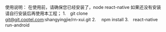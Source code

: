 使用说明：
在使用前，请确保您已经安装了，node react-native  如果还没有安装请自行安装后再使用本工程；
1.　git clone git@git.cootel.com:shangyingjie/rn-xui.git
2. 　npm install 
3.　react-native run-android